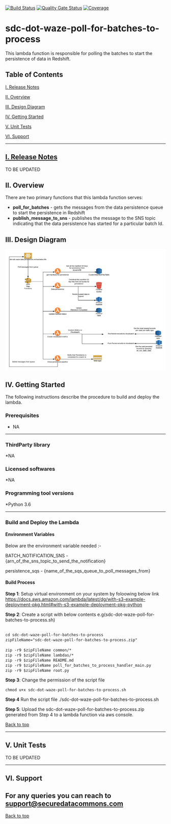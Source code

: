 
[![Build Status](https://travis-ci.org/usdot-jpo-sdc-projects/sdc-dot-waze-poll-for-batches-to-process.svg?branch=master)](https://travis-ci.org/usdot-jpo-sdc-projects/sdc-dot-waze-poll-for-batches-to-process)
[![Quality Gate Status](https://sonarcloud.io/api/project_badges/measure?project=usdot-jpo-sdc_sdc-dot-waze-poll-for-batches-to-process&metric=alert_status)](https://sonarcloud.io/dashboard?id=usdot-jpo-sdc_sdc-dot-waze-poll-for-batches-to-process)
[![Coverage](https://sonarcloud.io/api/project_badges/measure?project=usdot-jpo-sdc_sdc-dot-waze-poll-for-batches-to-process&metric=coverage)](https://sonarcloud.io/dashboard?id=usdot-jpo-sdc_sdc-dot-waze-poll-for-batches-to-process)
# sdc-dot-waze-poll-for-batches-to-process
This lambda function is responsible for polling the batches to start the persistence of data in Redshift.

<a name="toc"/>

## Table of Contents

[I. Release Notes](#release-notes)

[II. Overview](#overview)

[III. Design Diagram](#design-diagram)

[IV. Getting Started](#getting-started)

[V. Unit Tests](#unit-tests)

[VI. Support](#support)

---

<a name="release-notes"/>


## [I. Release Notes](ReleaseNotes.md)
TO BE UPDATED

<a name="overview"/>

## II. Overview

There are two primary functions that this lambda function serves:
* **poll_for_batches** - gets the messages from the data persistence queue to start the persistence in Redshift
* **publish_message_to_sns** - publishes the message to the SNS topic indicating that the data persistence has started for a particular batch Id.

<a name="design-diagram"/>

## III. Design Diagram

![sdc-dot-waze-poll-for-batches-to-proces](images/waze-data-persistence.png)

<a name="getting-started"/>

## IV. Getting Started

The following instructions describe the procedure to build and deploy the lambda.

### Prerequisites
* NA 

---
### ThirdParty library

*NA

### Licensed softwares

*NA

### Programming tool versions

*Python 3.6


---
### Build and Deploy the Lambda

#### Environment Variables
Below are the environment variable needed :- 

BATCH_NOTIFICATION_SNS - {arn_of_the_sns_topic_to_send_the_notification}

persistence_sqs  - {name_of_the_sqs_queue_to_poll_messages_from}

#### Build Process

**Step 1**: Setup virtual environment on your system by foloowing below link
https://docs.aws.amazon.com/lambda/latest/dg/with-s3-example-deployment-pkg.html#with-s3-example-deployment-pkg-python

**Step 2**: Create a script with below contents e.g(sdc-dot-waze-poll-for-batches-to-process.sh)
```#!/bin/sh

cd sdc-dot-waze-poll-for-batches-to-process
zipFileName="sdc-dot-waze-poll-for-batches-to-process.zip"

zip -r9 $zipFileName common/*
zip -r9 $zipFileName lambdas/*
zip -r9 $zipFileName README.md
zip -r9 $zipFileName poll_for_batches_to_process_handler_main.py
zip -r9 $zipFileName root.py
```

**Step 3**: Change the permission of the script file

```
chmod u+x sdc-dot-waze-poll-for-batches-to-process.sh
```

**Step 4** Run the script file
./sdc-dot-waze-poll-for-batches-to-process.sh

**Step 5**: Upload the sdc-dot-waze-poll-for-batches-to-process.zip generated from Step 4 to a lambda function via aws console.

[Back to top](#toc)

---
<a name="unit-tests"/>

## V. Unit Tests

TO BE UPDATED

---
<a name="support"/>

## VI. Support

For any queries you can reach to support@securedatacommons.com
---
[Back to top](#toc)

